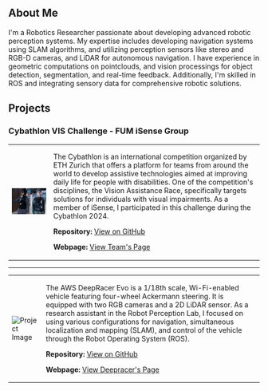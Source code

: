 ## About Me

I'm a Robotics Researcher passionate about developing advanced robotic perception systems. My expertise includes developing navigation systems using SLAM algorithms, and utilizing perception sensors like stereo and RGB-D cameras, and LiDAR for autonomous navigation. I have experience in geometric computations on pointclouds, and vision processings for object detection, segmentation, and real-time feedback. Additionally, I'm skilled in ROS and integrating sensory data for comprehensive robotic solutions.


## Projects

### Cybathlon VIS Challenge - FUM iSense Group

<table> <tr> <td> <img src="https://github.com/FUM-Isense/.github/raw/main/profile/media/pilots.png?raw=true" alt="Project Image" style="width:600px;"> </td> <td> <p>The Cybathlon is an international competition organized by ETH Zurich that offers a platform for teams from around the world to develop assistive technologies aimed at improving daily life for people with disabilities. One of the competition's disciplines, the Vision Assistance Race, specifically targets solutions for individuals with visual impairments. As a member of iSense, I participated in this challenge during the Cybathlon 2024.</p> <p><strong>Repository:</strong> <a href="https://github.com/FUM-Isense" target="_blank">View on GitHub</a></p> <p><strong>Webpage:</strong> <a href="https://cybathlon.ethz.ch/en/teams/i-sense" target="_blank">View Team's Page</a></p> </td> </tr> </table>

---

<table> <tr> <td> <img src="https://d1.awsstatic.com/deepracer/DR_Open-Source_Evo%20Image.14c6eb74f8b164e28d693a9e6538f9088a9a86b9.png" alt="Project Image" style="width:600px;"> </td> <td> <p>The AWS DeepRacer Evo is a 1/18th scale, Wi-Fi-enabled vehicle featuring four-wheel Ackermann steering. It is equipped with two RGB cameras and a 2D LiDAR sensor. As a research assistant in the Robot Perception Lab, I focused on using various configurations for navigation, simultaneous localization and mapping (SLAM), and control of the vehicle through the Robot Operating System (ROS).</p> <p><strong>Repository:</strong> <a href="https://github.com/redHaunter/aws-deepracer" target="_blank">View on GitHub</a></p> <p><strong>Webpage:</strong> <a href="https://aws.amazon.com/deepracer/" target="_blank">View Deepracer's Page</a></p> </td> </tr> </table>
